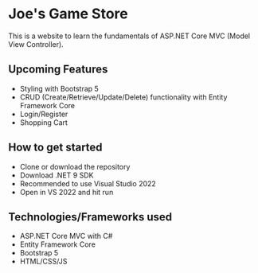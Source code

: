 # Joe's Game Store
This is a website to learn the fundamentals
of ASP.NET Core MVC (Model View Controller).

## Upcoming Features
- Styling with Bootstrap 5
- CRUD (Create/Retrieve/Update/Delete) functionality with Entity Framework Core
- Login/Register
- Shopping Cart

## How to get started
- Clone or download the repository
- Download .NET 9 SDK
- Recommended to use Visual Studio 2022
- Open in VS 2022 and hit run

## Technologies/Frameworks used
- ASP.NET Core MVC with C#
- Entity Framework Core
- Bootstrap 5
- HTML/CSS/JS